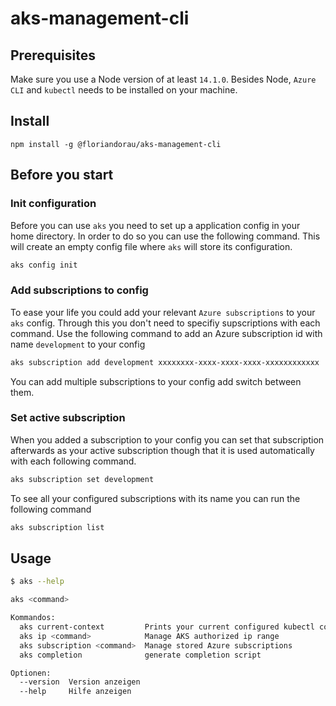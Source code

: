 # aks-management-cli

## Prerequisites

Make sure you use a Node version of at least `14.1.0`. Besides Node, `Azure CLI` and `kubectl` needs to be installed on your machine.

## Install

`npm install -g @floriandorau/aks-management-cli`

## Before you start

### Init configuration

Before you can use `aks` you need to set up a application config in your home directory. In order to do so you can use the following command. This will create an empty config file where `aks` will store its configuration.

```bash
aks config init
```

### Add subscriptions to config

To ease your life you could add your relevant `Azure subscriptions` to your `aks` config. Through this you don't need to specifiy supscriptions with each command. Use the following command to add an Azure subscription id with name `development` to your config

```bash
aks subscription add development xxxxxxxx-xxxx-xxxx-xxxx-xxxxxxxxxxxx
```

You can add multiple subscriptions to your config add switch between them.

### Set active subscription

When you added a subscription to your config you can set that subscription afterwards as your active subscription though that it is used automatically with each following command.

```bash
aks subscription set development
```

To see all your configured subscriptions with its name you can run the following command

```bash
aks subscription list
```

## Usage

```bash
$ aks --help

aks <command>

Kommandos:
  aks current-context         Prints your current configured kubectl context
  aks ip <command>            Manage AKS authorized ip range
  aks subscription <command>  Manage stored Azure subscriptions
  aks completion              generate completion script

Optionen:
  --version  Version anzeigen                                                                                                                                                                                                 [boolean]
  --help     Hilfe anzeigen
```
